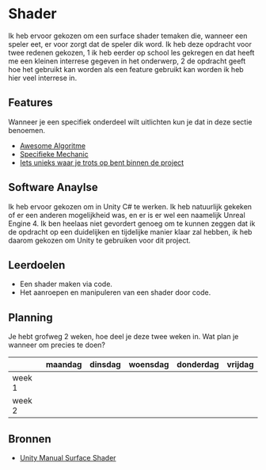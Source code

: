 # Shader

Ik heb ervoor gekozen om een surface shader temaken die, wanneer een speler eet, er voor zorgt dat de speler dik word. Ik heb deze opdracht voor twee redenen gekozen, 1 ik heb eerder op school les gekregen en dat heeft me een kleinen interrese gegeven in het onderwerp, 2 de opdracht geeft hoe het gebruikt kan worden als een feature gebruikt kan worden ik heb hier veel interrese in.

## Features
Wanneer je een specifiek onderdeel wilt uitlichten kun je dat in deze sectie benoemen.

- [Awesome Algoritme](link)
- [Specifieke Mechanic](link)
- [Iets unieks waar je trots op bent binnen de project](link)

## Software Anaylse 
Ik heb ervoor gekozen om in Unity C# te werken. Ik heb natuurlijk gekeken of er een anderen mogelijkheid was, en er is er wel een naamelijk Unreal Engine 4. Ik ben heelaas niet gevordert genoeg om te kunnen zeggen dat ik de opdracht op een duidelijken en tijdelijke manier klaar zal hebben, ik heb daarom gekozen om Unity te gebruiken voor dit project.

## Leerdoelen 
- Een shader maken via code.
- Het aanroepen en manipuleren van een shader door code.

## Planning 
Je hebt grofweg 2 weken, hoe deel je deze twee weken in. Wat plan je wanneer om precies te doen?

| | maandag | dinsdag | woensdag | donderdag | vrijdag |
| --- | --- | --- | --- | --- | --- |
|week 1 |
|week 2 |

## Bronnen

- [Unity Manual Surface Shader](https://docs.unity3d.com/Manual/SL-SurfaceShaderExamples.html)
